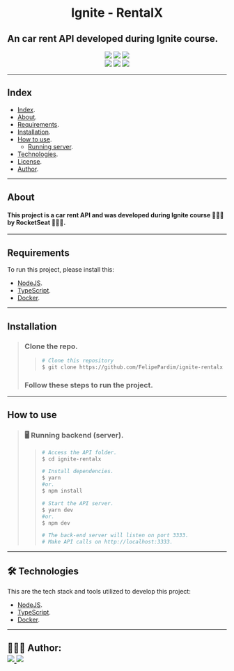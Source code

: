 <h1 align="center">
    Ignite - RentalX
</h1>

## An car rent API developed during Ignite course.

<p align="center">
	<img src="https://img.shields.io/github/stars/FelipePardim/ignite-rentalx" />
    <img src="https://img.shields.io/github/forks/FelipePardim/ignite-rentalx" />
    <img src="https://img.shields.io/github/issues/FelipePardim/ignite-rentalx" />
    <br>
    <img src="https://img.shields.io/badge/Node.JS-grey?logo=node.js" />
    <img src="https://img.shields.io/badge/TypeScript-grey?logo=TypeScript" />
    <img src="https://img.shields.io/badge/Docker-grey?logo=Docker" />
</p>

---

## Index
- [Index](#index).
- [About](#about).
- [Requirements](#requirements).
- [Installation](#installation).
- [How to use](#how-to-use).
    - [Running server](#running-server).
- [Technologies](#technologies).
- [License](#license).
- [Author](#author).
---


## About
#### This project is a car rent API and was developed during Ignite course 👨🏽‍🚀 by RocketSeat 🚀💺💜.

---

## Requirements

To run this project, please install this:

- [NodeJS](https://nodejs.org/en/).
- [TypeScript](https://www.typescriptlang.org/).
- [Docker](https://www.docker.com/).

---

## Installation
> ### Clone the repo.
>>   ```bash
>>  # Clone this repository
>>  $ git clone https://github.com/FelipePardim/ignite-rentalx
>>   ```
> ### Follow these steps to run the project.

---

## How to use
><h3 id="running-server">
>   🖥️ Running backend (server).
></h3>
>
>> ```bash
>># Access the API folder.
>> $ cd ignite-rentalx
>>
>># Install dependencies.
>>$ yarn
>>#or.
>>$ npm install
>>
>># Start the API server.
>>$ yarn dev
>>#or.
>>$ npm dev
>>
>># The back-end server will listen on port 3333.
>># Make API calls on http://localhost:3333.
>>```
>
---

<h2 id="technologies">
    🛠 Technologies
</h2>

This are the tech stack and tools utilized to develop this project:

- [NodeJS](https://nodejs.org/en/).
- [TypeScript](https://www.typescriptlang.org/).
- [Docker](https://www.docker.com/).

---

<h2 id="author">
    👨🏽‍💻 Author:
    <div>
        <a href="https://github.com/FelipePardim" margin="10px">
            <img src="https://img.shields.io/badge/GitHub-FelipePardim-6f42c1?logo=github"/>
        </a>
        <a alt="Felipe Pardim" href="https://www.linkedin.com/in/felipe-pardim">
            <img src="https://img.shields.io/badge/LinkedIn-Felipe%20Pardim-blue?logo=linkedin"/>
        </a>
    </div>
</h2>